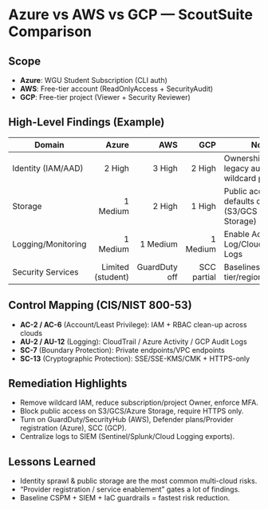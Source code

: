 # Azure vs AWS vs GCP — ScoutSuite Comparison

## Scope
- **Azure**: WGU Student Subscription (CLI auth)
- **AWS**: Free-tier account (ReadOnlyAccess + SecurityAudit)
- **GCP**: Free-tier project (Viewer + Security Reviewer)

## High-Level Findings (Example)
| Domain | Azure | AWS | GCP | Notes |
|---|---:|---:|---:|---|
| Identity (IAM/AAD) | 2 High | 3 High | 2 High | Ownership scope, legacy auth, wildcard policies |
| Storage | 1 Medium | 2 High | 1 High | Public access defaults differ (S3/GCS vs Azure Storage) |
| Logging/Monitoring | 1 Medium | 1 Medium | 1 Medium | Enable Activity Log/CloudTrail/Audit Logs |
| Security Services | Limited (student) | GuardDuty off | SCC partial | Baselines vary by tier/region |

## Control Mapping (CIS/NIST 800-53)
- **AC-2 / AC-6** (Account/Least Privilege): IAM + RBAC clean-up across clouds
- **AU-2 / AU-12** (Logging): CloudTrail / Azure Activity / GCP Audit Logs
- **SC-7** (Boundary Protection): Private endpoints/VPC endpoints
- **SC-13** (Cryptographic Protection): SSE/SSE-KMS/CMK + HTTPS-only

## Remediation Highlights
- Remove wildcard IAM, reduce subscription/project Owner, enforce MFA.
- Block public access on S3/GCS/Azure Storage, require HTTPS only.
- Turn on GuardDuty/SecurityHub (AWS), Defender plans/Provider registration (Azure), SCC (GCP).
- Centralize logs to SIEM (Sentinel/Splunk/Cloud Logging exports).

## Lessons Learned
- Identity sprawl & public storage are the most common multi-cloud risks.
- “Provider registration / service enablement” gates a lot of findings.
- Baseline CSPM + SIEM + IaC guardrails = fastest risk reduction.
